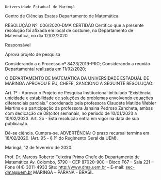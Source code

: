 	

	Universidade Estadual de Maringá
Centro de Ciências Exatas
Departamento de Matemática
	




RESOLUÇÃO Nº. 006/2020-DMA
	CERTIDÃO
Certifico que a presente resolução foi afixada em local de costume, no Departamento de Matemática, no dia 12/02/2020


Responsável





Aprova projeto de pesquisa 




Considerando a o Processo nº 8423/2019-PRO;
Considerando a reunião Departamental realizada em 11/02/2020;

O DEPARTAMENTO DE MATEMÁTICA DA UNIVERSIDADE ESTADUAL DE MARINGÁ APROVOU E EU, CHEFE, SANCIONO A SEGUINTE RESOLUÇÃO:

Art. 1º - Aprovar o Projeto de Pesquisa Institucional intitulado “Existência, unicidade e estabilidade de soluções de problemas envolvendo equações diferenciais parciais.” coordenado pela professora Claudete Matilde Webler Martins e a participação da professora Janaina Pedroso Zancheta, ambas com dedicação de 08(oito) semanais, no período de 10/01/2020 a 10/02/2023. 
Art. 2o - Esta resolução entra em vigor na data de sua publicação.

Dê-se ciência.
Cumpra-se.
	ADVERTÊNCIA:
O prazo recursal termina em 18/02/2020. (Art. 95 - § 1º do Regimento Geral da UEM).



						
Maringá, 12 de fevereiro de 2020.




Prof. Dr. Marcos Roberto Teixeira Primo
 Chefe do Departamento de Matemática
Av. Colombo, 5790 – CEP 87020-900 – Bloco F67 – Sala 221 – Fone (44) 3011-4933
Site: http://www.dma.uem.br – E-mail: sec-dma@uem.br
MARINGÁ – PARANÁ - BRASIL
